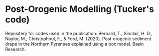 # Post-Orogenic Modelling (Tucker's code)

Repositery for codes used in the publication:
Bernard, T., Sinclair, H. D., Naylor, M., Christophoul, F., & Ford, M. (2020). Post‐orogenic sediment drape in the Northern Pyrenees explained using a box model. Basin Research.
